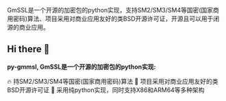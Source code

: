 GmSSL是一个开源的加密包的python实现，支持SM2/SM3/SM4等国密(国家商用密码)算法、项目采用对商业应用友好的类BSD开源许可证，开源且可以用于闭源的商业应用。


## Hi there 👋

**py-gmmsl, GmSSL是一个开源的加密包的python实现:**

🔥 持SM2/SM3/SM4等国密(国家商用密码)算法
🤝 项目采用对商业应用友好的类BSD开源许可证
🌈 采用纯python实现，同时支持X86和ARM64等多种架构
